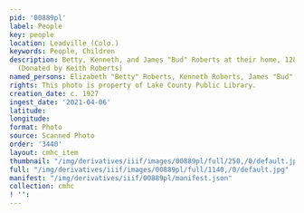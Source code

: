 ```yaml
---
pid: '00889pl'
label: People
key: people
location: Leadville (Colo.)
keywords: People, Children
description: Betty, Kenneth, and James "Bud" Roberts at their home, 128 E. 9th Streeet
  (Donated by Keith Roberts)
named_persons: Elizabeth "Betty" Roberts, Kenneth Roberts, James "Bud" Roberts
rights: This photo is property of Lake County Public Library.
creation_date: c. 1927
ingest_date: '2021-04-06'
latitude: 
longitude: 
format: Photo
source: Scanned Photo
order: '3440'
layout: cmhc_item
thumbnail: "/img/derivatives/iiif/images/00889pl/full/250,/0/default.jpg"
full: "/img/derivatives/iiif/images/00889pl/full/1140,/0/default.jpg"
manifest: "/img/derivatives/iiif/00889pl/manifest.json"
collection: cmhc
! '': 
---
```

